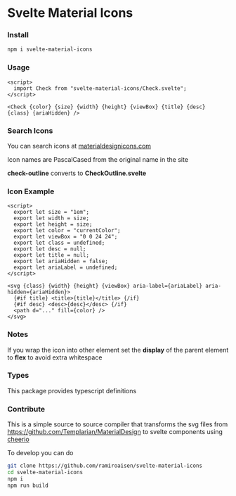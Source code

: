 # Svelte Material Icons

### Install
```sh
npm i svelte-material-icons
```

### Usage
```svelte
<script>
  import Check from "svelte-material-icons/Check.svelte";
</script>

<Check {color} {size} {width} {height} {viewBox} {title} {desc} {class} {ariaHidden} />
```

### Search Icons
You can search icons at [materialdesignicons.com](https://materialdesignicons.com)

Icon names are PascalCased from the original name in the site

**check-outline** converts to **CheckOutline.svelte**


### Icon Example
```svelte
<script>
  export let size = "1em";
  export let width = size;
  export let height = size;
  export let color = "currentColor";
  export let viewBox = "0 0 24 24";
  export let class = undefined;
  export let desc = null;
  export let title = null;
  export let ariaHidden = false;
  export let ariaLabel = undefined;
</script>

<svg {class} {width} {height} {viewBox} aria-label={ariaLabel} aria-hidden={ariaHidden}>
  {#if title} <title>{title}</title> {/if}
  {#if desc} <desc>{desc}</desc> {/if}
  <path d="..." fill={color} />
</svg>
```

### Notes
If you wrap the icon into other element set the **display** of the parent element to **flex** to avoid extra whitespace

### Types
This package provides typescript definitions

### Contribute
This is a simple source to source compiler that transforms the svg files from https://github.com/Templarian/MaterialDesign to svelte components using [cheerio](https://cheerio.js.org)

To develop you can do

```sh
git clone https://github.com/ramiroaisen/svelte-material-icons
cd svelte-material-icons
npm i
npm run build
```